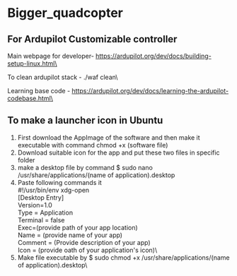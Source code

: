 # Bigger_quadcopter


## For Ardupilot Customizable controller

Main webpage for developer- https://ardupilot.org/dev/docs/building-setup-linux.html\

To clean ardupilot stack - ./waf clean\

Learning base code - https://ardupilot.org/dev/docs/learning-the-ardupilot-codebase.html\

## To make a launcher icon in Ubuntu

1) First download the AppImage of the software and then make it executable with command chmod +x (software file)
2) Download suitable icon for the app and put these two files in specific folder
3) make a desktop file by command $ sudo nano /usr/share/applications/(name of application).desktop
4) Paste following commands it\
#!/usr/bin/env xdg-open\
[Desktop Entry]\
Version=1.0\
Type = Application\
Terminal = false\
Exec=(provide path of your app location)\
Name = (provide name of your app)\
Comment = (Provide description of your app)\
Icon = (provide oath of your application's icon)\
5) Make file executable by $ sudo chmod +x /usr/share/applications/(name of application).desktop\
